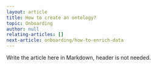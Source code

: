 ```yaml
---
layout: article
title: How to create an ontology?
topic: Onboarding
author: null
relating-articles: []
next-article: onboarding/how-to-enrich-data
---
```


Write the article here in Markdown, header is not needed.